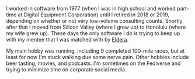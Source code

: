 I worked in software from 1977 (when I was in high school and worked part-time at Digital Equipment Corporation) until I retired in 2018 or 2019, depending on whether or not very low-volume consulting counts. Shortly after that I moved from Silicon Valley (where I grew up) to Honolulu (where my wife grew up). These days the only software I do is trying to keep up with my mentee that I was matched with by [Eldera](https://www.eldera.ai/).

My main hobby *was* running, including 9 completed 100-mile races, but at least for now I'm stuck walking due some nerve pain. Other hobbies include beer tasting, movies, and podcasts. I'm sometimes on the Fediverse and trying to minimize time on corporate social media.
